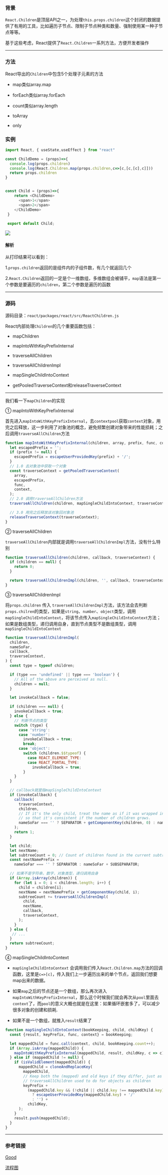 ### 背景
`React.Children`是顶层API之一，为处理`this.props.children`这个封闭的数据提供了有用的工具，比如遍历子节点、限制子节点种类和数量、强制使用某一种子节点等等。

基于这些考虑，React提供了`React.Children`一系列方法，方便开发者操作

---

### 方法
React导出的`Children`中包含5个处理子元素的方法

+ map类似array.map

+ forEach类似array.forEach

+ count类似array.length

+ toArray

+ only

### 实例
```javascript
import React, { useState,useEffect } from "react"

const ChildDemo = (props)=>{
  console.log(props.children)
  console.log(React.Children.map(props.children,c=>[c,[c,[c],c]]))
  return props.children
}


const Child = (props)=>{
    return <ChildDemo>
      <span>1</span>
      <span>2</span>
    </ChildDemo> 
 }
 
 export default Child;
```
![](https://raw.githubusercontent.com/superwtt/MyFileRepository/main/image/React/react-children.png)

#### 解析
从打印结果可以看到：

1.`props.children`返回的是组件内的子组件数，有几个就返回几个

2.`React.Children`返回的一定是个一维数组，多维数组会被铺平，`map`语法是第一个参数是要遍历的`children`，第二个参数是遍历的函数

---

### 源码
源码目录：<code>react/packages/react/src/ReactChildren.js</code>

React内部处理`Children`的几个重要函数包括：
+ mapChildren

+ mapIntoWithKeyPrefixInternal

+ traverseAllChildren

+ traverseAllChildrenImpl

+ mapSingleChildIntoContext

+ getPooledTraverseContext和releaseTraverseContext

---

我们看一下`mapChildren`的实现

① mapIntoWithKeyPrefixInternal

首先进入`mapIntoWithKeyPrefixInternal`，去`contextpool`获取`context`对象，用完之后释放，这一步利用了对象池的概念，避免频繁创建对象带来的性能损耗；之后调用`traverseAllChildren`方法

```javascript
function mapIntoWithKeyPrefixInternal(children, array, prefix, func, context) {
  let escapedPrefix = '';
  if (prefix != null) {
    escapedPrefix = escapeUserProvidedKey(prefix) + '/';
  }
  // 1.0 去对象池中获取一个对象
  const traverseContext = getPooledTraverseContext(
    array,
    escapedPrefix,
    func,
    context,
  );
  // 2.0 调用traverseAllChildren方法
  traverseAllChildren(children, mapSingleChildIntoContext, traverseContext);

  // 3.0 用完之后释放该对象回对象池
  releaseTraverseContext(traverseContext);
}
```


② traverseAllChildren

`traverseAllChildren`内部就是调用`traverseAllChildrenImpl`方法，没有什么特别

```javascript
function traverseAllChildren(children, callback, traverseContext) {
  if (children == null) {
    return 0;
  }

  return traverseAllChildrenImpl(children, '', callback, traverseContext);
}
```


③ traverseAllChildrenImpl

将`props.children` 传入 `traverseAllChildrenImpl`方法，该方法会去判断`props.chilren`的类型，如果是`string`、`number`、`object`类型，调用`mapSingleChildIntoContext`，将该节点传入`mapSingleChildIntoContext`方法；
如果是数组类型，递归调用自身，直到节点类型不是数组类型，调用`mapSingleChildIntoContext`

```javascript
function traverseAllChildrenImpl(
  children,
  nameSoFar,
  callback,
  traverseContext,
) {
  const type = typeof children;

  if (type === 'undefined' || type === 'boolean') {
    // All of the above are perceived as null.
    children = null;
  }

  let invokeCallback = false;

  if (children === null) {
    invokeCallback = true;
  } else {
    // 判断节点的类型
    switch (type) {
      case 'string':
      case 'number':
        invokeCallback = true;
        break;
      case 'object':
        switch (children.$$typeof) {
          case REACT_ELEMENT_TYPE:
          case REACT_PORTAL_TYPE:
            invokeCallback = true;
        }
    }
  }

  // callback就是指mapSingleChildIntoContext
  if (invokeCallback) {
    callback(
      traverseContext,
      children,
      // If it's the only child, treat the name as if it was wrapped in an array
      // so that it's consistent if the number of children grows.
      nameSoFar === '' ? SEPARATOR + getComponentKey(children, 0) : nameSoFar,
    );
    return 1;
  }

  let child;
  let nextName;
  let subtreeCount = 0; // Count of children found in the current subtree.
  const nextNamePrefix =
    nameSoFar === '' ? SEPARATOR : nameSoFar + SUBSEPARATOR;

  // 如果不是字符串，数字，对象类型，递归调用自身
  if (Array.isArray(children)) {
    for (let i = 0; i < children.length; i++) {
      child = children[i];
      nextName = nextNamePrefix + getComponentKey(child, i);
      subtreeCount += traverseAllChildrenImpl(
        child,
        nextName,
        callback,
        traverseContext,
      );
    }
  } else {
   // ...
  }
  return subtreeCount;
}
```

④ mapSingleChildIntoContext

+ `mapSingleChildIntoContext` 会调用我们传入`React.Children.map`方法的回调函数，这里是`c=>[c]`，传入我们上一步遍历出来的单个节点，返回我们想要map出来的数据。

+ 如果`map`之后的节点还是一个数组，那么再次进入`mapIntoWithKeyPrefixInternal`，那么这个时候我们就会再次从`pool`里面去`context`了，而`pool`的意义大概也就是在这里：如果循环嵌套多了，可以减少很多对象的创建和损耗.

+ 如果不是一个数组，就推入`result`结果了

```javascript
function mapSingleChildIntoContext(bookKeeping, child, childKey) {
  const {result, keyPrefix, func, context} = bookKeeping;

  let mappedChild = func.call(context, child, bookKeeping.count++);
  if (Array.isArray(mappedChild)) {
    mapIntoWithKeyPrefixInternal(mappedChild, result, childKey, c => c);
  } else if (mappedChild != null) {
    if (isValidElement(mappedChild)) {
      mappedChild = cloneAndReplaceKey(
        mappedChild,
        // Keep both the (mapped) and old keys if they differ, just as
        // traverseAllChildren used to do for objects as children
        keyPrefix +
          (mappedChild.key && (!child || child.key !== mappedChild.key)
            ? escapeUserProvidedKey(mappedChild.key) + '/'
            : '') +
          childKey,
      );
    }
    result.push(mappedChild);
  }
}
```

---

### 参考链接
[Good](https://blog.csdn.net/qq_32281471/article/details/99743122)

[流程图](https://react.jokcy.me/book/api/react-children.html)